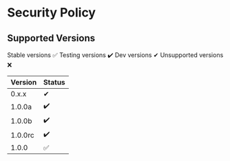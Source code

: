 # Security Policy

## Supported Versions

Stable versions ✅
Testing versions ✔️
Dev versions ✔
Unsupported versions ❌

| Version | Status        |
| ------- | ------------------ |
| 0.x.x | ✔ |
| 1.0.0a | ✔️ |
| 1.0.0b | ✔️ |
| 1.0.0rc | ✔️ |
| 1.0.0 | ✅ |

